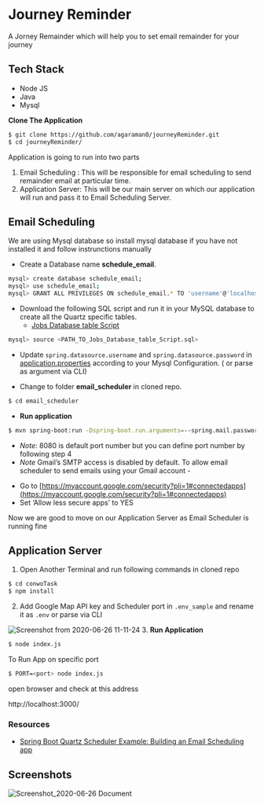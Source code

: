 # Journey Reminder

A Jorney Remainder which will help you to set email remainder for your journey

## Tech Stack
+ Node JS
+ Java
+ Mysql

**Clone The Application**

```bash 
$ git clone https://github.com/agaraman0/journeyReminder.git
$ cd journeyReminder/
```

Application is going to run into two parts 
1. Email Scheduling : This will be responsible for email scheduling to send remainder email at particular time. 
2. Application Server: This will be our main server on which our application will run and pass it to Email Scheduling Server.

## Email Scheduling
We are using Mysql database so install mysql database if you have not installed it and follow instrunctions manually

+ Create a Database name **schedule_email**. 
```bash
mysql> create database schedule_email;
mysql> use schedule_email;
mysql> GRANT ALL PRIVILEGES ON schedule_email.* TO 'username'@'localhost';
```
+ Download the following SQL script and run it in your MySQL database to create all the Quartz specific tables.
	+ [Jobs Database table Script](https://github.com/quartznet/quartznet/blob/master/database/tables/tables_mysql_innodb.sql)
```bash
mysql> source <PATH_TO_Jobs_Database_table_Script.sql> 
``` 

+ Update `spring.datasource.username` and `spring.datasource.password` in [application.properties](/email-scheduler/src/main/resources/application.properties) according to your Mysql Configuration. ( or parse as argument via CLI)

+  Change to folder **email_scheduler** in cloned repo.
```bash
$ cd email_scheduler
``` 
+  **Run application**
```bash
$ mvn spring-boot:run -Dspring-boot.run.arguments=--spring.mail.password=<password>,--spring.mail.username=<email>
```


+ *Note:* 8080 is default port number but you can define port number by following step 4
+ *Note* Gmail’s SMTP access is disabled by default. To allow email scheduler to send emails using your Gmail account -

-   Go to [https://myaccount.google.com/security?pli=1#connectedapps](https://myaccount.google.com/security?pli=1#connectedapps)
-   Set ‘Allow less secure apps’ to YES

Now we are good to move on our Application Server as Email Scheduler is running fine

## Application Server

1. Open Another Terminal and run following commands in cloned repo 

```bash
$ cd conwoTask
$ npm install
```

2. Add Google Map API key and Scheduler port in `.env_sample` and rename it as `.env` or parse via CLI

![Screenshot from 2020-06-26 11-11-24](https://user-images.githubusercontent.com/29687692/85826827-9e801300-b7a2-11ea-8d21-1f9c044d10e5.png)
3. **Run Application**
```bash
$ node index.js
```
To Run App on specific port 

```bash
$ PORT=<port> node index.js
```

open browser and check at this address

http://localhost:3000/



### Resources
+ [Spring Boot Quartz Scheduler Example: Building an Email Scheduling app](https://www.callicoder.com/spring-boot-quartz-scheduler-email-scheduling-example/)



## Screenshots

![Screenshot_2020-06-26 Document](https://user-images.githubusercontent.com/29687692/85827439-ef443b80-b7a3-11ea-8415-e19a688079d9.png)


